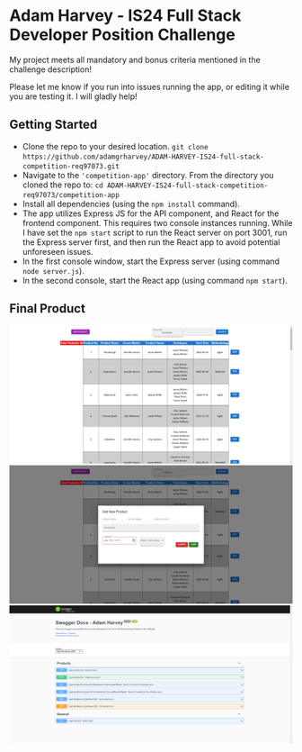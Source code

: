 # Adam Harvey - IS24 Full Stack Developer Position Challenge

My project meets all mandatory and bonus criteria mentioned in the challenge description!

Please let me know if you run into issues running the app, or editing it while you are testing it. I will gladly help!

## Getting Started

- Clone the repo to your desired location. `git clone https://github.com/adamgrharvey/ADAM-HARVEY-IS24-full-stack-competition-req97073.git`
- Navigate to the `'competition-app'` directory. From the directory you cloned the repo to: `cd ADAM-HARVEY-IS24-full-stack-competition-req97073/competition-app`
- Install all dependencies (using the `npm install` command).
- The app utilizes Express JS for the API component, and React for the frontend component. This requires two console instances running. While I have set the `npm start` script to run the React server on port 3001, run the Express server first, and then run the React app to avoid potential unforeseen issues.
- In the first console window, start the Express server (using command `node server.js`).
- In the second console, start the React app (using command `npm start`).

## Final Product

!["Landing Page"](https://github.com/adamgrharvey/ADAM-HARVEY-IS24-full-stack-competition-req97073/blob/master/competition-app/public/LandingPage.png)
!["Product Add/Edit Modal"](https://github.com/adamgrharvey/ADAM-HARVEY-IS24-full-stack-competition-req97073/blob/master/competition-app/public/ProductModal.png)
!["Swagger Docs"](https://github.com/adamgrharvey/ADAM-HARVEY-IS24-full-stack-competition-req97073/blob/master/competition-app/public/SwaggerDocs.png)
